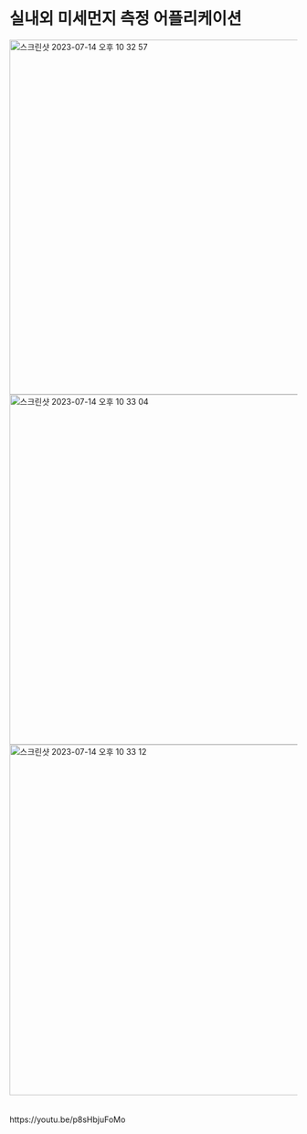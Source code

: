 # 실내외 미세먼지 측정 어플리케이션 
<img width="621" alt="스크린샷 2023-07-14 오후 10 32 57" src="https://github.com/Kim-Dayeong/DusterMeter/assets/114847045/1b67b160-514b-4b83-a7f5-2478784e8b05">
<img width="613" alt="스크린샷 2023-07-14 오후 10 33 04" src="https://github.com/Kim-Dayeong/DusterMeter/assets/114847045/203d9a1b-50bb-42fa-b587-c3072ce26154">
<img width="614" alt="스크린샷 2023-07-14 오후 10 33 12" src="https://github.com/Kim-Dayeong/DusterMeter/assets/114847045/b63c812e-5f85-45a6-a32e-b5c234bcde00">
<br>
<br>
<br>https://youtu.be/p8sHbjuFoMo




